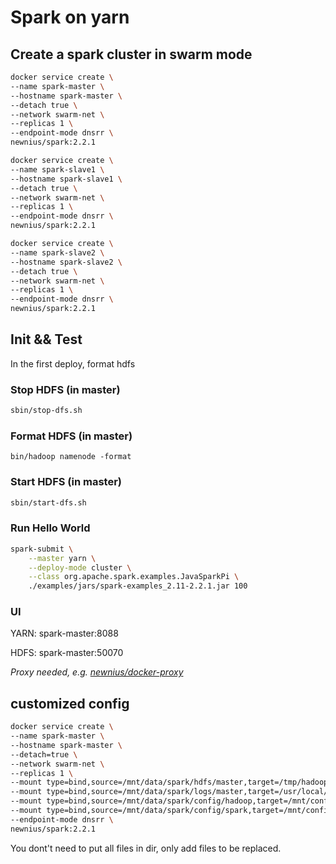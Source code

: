 # Spark on yarn

## Create a spark cluster in swarm mode

```bash
docker service create \
--name spark-master \
--hostname spark-master \
--detach true \
--network swarm-net \
--replicas 1 \
--endpoint-mode dnsrr \
newnius/spark:2.2.1
```

```bash
docker service create \
--name spark-slave1 \
--hostname spark-slave1 \
--detach true \
--network swarm-net \
--replicas 1 \
--endpoint-mode dnsrr \
newnius/spark:2.2.1
```

```bash
docker service create \
--name spark-slave2 \
--hostname spark-slave2 \
--detach true \
--network swarm-net \
--replicas 1 \
--endpoint-mode dnsrr \
newnius/spark:2.2.1
```

## Init && Test

In the first deploy, format hdfs

### Stop HDFS (in master)
```bash
sbin/stop-dfs.sh
```

### Format HDFS (in master)
```
bin/hadoop namenode -format
```

### Start HDFS (in master)
```bash
sbin/start-dfs.sh
```

### Run Hello World
```bash
spark-submit \
	--master yarn \
	--deploy-mode cluster \
	--class org.apache.spark.examples.JavaSparkPi \
	./examples/jars/spark-examples_2.11-2.2.1.jar 100
```

### UI

YARN: spark-master:8088

HDFS: spark-master:50070

_Proxy needed, e.g. [newnius/docker-proxy](https://hub.docker.com/r/newnius/docker-proxy/)_

## customized config

```bash
docker service create \
--name spark-master \
--hostname spark-master \
--detach=true \
--network swarm-net \
--replicas 1 \
--mount type=bind,source=/mnt/data/spark/hdfs/master,target=/tmp/hadoop-root \
--mount type=bind,source=/mnt/data/spark/logs/master,target=/usr/local/hadoop/logs \
--mount type=bind,source=/mnt/data/spark/config/hadoop,target=/mnt/config/hadoop \
--mount type=bind,source=/mnt/data/spark/config/spark,target=/mnt/config/spark \
--endpoint-mode dnsrr \
newnius/spark:2.2.1
```

You dont't need to put all files in dir, only add files to be replaced.
